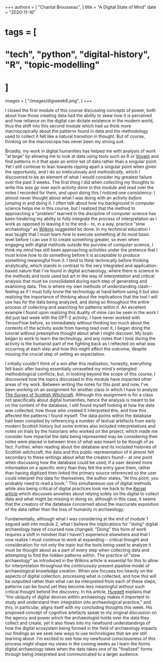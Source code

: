 +++
authors = [
    "Chantal Brousseau",
]
title = "A Digital State of Mind"
date = "2020-11-16"
# tags = [
#     "tech", "python", "digital-history", "R", "topic-modelling"
# ]
images = [
"/images/digiweek8.png",
]
+++

I closed the first module of this course discussing concepts of power, both about how those creating data had the ability to skew how it is perceived and how reliance on the digital can dictate existence in the modern world, thus the shift into this second module which had us think more macroscopically about the patterns found in data and the methodology used to collect it felt like a natural transition in thought. But of course, thinking on the macroscope has never been my strong suit.

Broadly, my work in digital humanities has helped me with analysis of work "at large" by allowing me to look at data using tools such as R or [Voyant](https://voyant-tools.org/) and find patterns in it that span an entire set of data rather than a singular point. Yet I still continue to lean towards ripping apart a singular point when given the opportunity, and I do so meticulously and *methodically*, which I discovered to be an element of what I would consider my greatest failure over the past 3 weeks. The first thing I did when collecting my thoughts to write this was go over each activity done in this module and read over the notes I recorded for them, and upon doing this I noticed one consistency: I almost never thought about what I was doing with an activity *before* jumping in and doing it. I often talk about how my background in computer science helps me in this course, but I realized that the method to approaching a "problem" learned in the discipline of computer science has been hindering my ability to fully integrate the process of interpretation as I work as opposed to leaving it to the end-- to, in a way, practice "slow archaeology" as [Wilkins](https://journal.caa-international.org/articles/10.5334/jcaa.34/) suggested be done. In my technical education I was taught that I must learn *how* to execute something at its most basic level before I can use it to create something greater, so even when engaging with digital methods outside the purview of computer science, I think my mind has still been approaching activities under the pretence that I must know how to do something before it is acceptable to produce something meaningful from it. I tend to think technically before thinking analytically, which stands in contrast to the very integrated and application-based nature that I've found in digital archaeology, where there is science in the methods and tools used but art in the way of interpretation and critical analysis that must be consolidated during each step of generating and examining data. This is where my own methods of understanding clash-- feeling as if I must fully know the technology at hand before using it but also realizing the importance of thinking about the implications that the tool I will use has for the data being analyzed, and doing so throughout the entire process of collecting and searching for patterns within it. An excellent example I found upon realizing this duality of mine can be seen in the work I did just last week with the GPT-2 activity; I have never worked with TensorFlow before, so immediately without thinking too much about the contents of the activity aside from having read over it, I began doing the tutorial without preemptive thought about what I might discover. My brain began to work to learn the technology, and any notes that I took during the activity is the humanist part of me fighting back as I reflected on what was occurring at each step and how this might affect the outcome, despite missing the crucial step of setting an expectation.

I initially couldn't think of a win after this realization, honestly, everything felt basic after having essentially unravelled my mind's entangled methodological conflicts; but, in looking beyond the scope of this course, I discovered how the topics discussed in this module have impacted other areas of my work. Between writing the notes for this post and now, I've been working on an assignment for another class in which I have to analyze [The Survey of Scottish Witchcraft](http://www.shca.ed.ac.uk/Research/witches/). Although this assignment is for a class not specifically about digital humanities, hence the analysis is meant to be on the content of the database, I still found myself looking at how the data was collected, how those who created it interpreted this, and how this affected the patterns I found myself. The data points within the database had been compiled by referencing a number of textual artefacts from early modern Scottish history but some entries also included interpretations and notes on trials by the historians who worked on the project, which made me consider how impartial the data being represented may be considering their notes were placed in between lines of what was meant to be though of as fact. Further, when reading about the database and its included histories of Scottish witchcraft, the data and this public representation of it almost felt secondary to these writings about what the creators found-- at one point when discussing how the database could be used, if a user desired more information on a specific entry than they felt the entry gave them, rather than having digitized then linked the primary source referenced so the user could interpret this data for themselves, the author states, "At this point, you probably need to read a book." This simultaneous use of digital methods while also being critical of digital practices took me back to the [Kersel article](https://digitalpressatund.files.wordpress.com/2016/09/5_1_kersel.pdf) which discusses anxieties about relying solely on the digital to collect data and what might be missing in doing so, although in this case, it seems that the creators of the database concerned about the inaccurate exposition of the data rather than the loss of humanity in archaeology.

Fundamentally, although what I was considering at the end of module 1 segued well into module 2, what I believe the implications for "doing" digital archaeology have of coursed now changed. "Doing" this form of work requires a shift in mindset that I haven't experience elsewhere and that I now realize I must continue to work at expanding-- critical thought and consideration for not only the topic but the tools being used to analyze it must be thought about as a part of every step when collecting data and attempting to find the hidden patterns within. The practice of "slow archaeology" as introduced in the Wilkins article is essential for this to allow for interpretation throughout the continuously present pipeline model of archaeological knowledge creation. When one focuses too heavily on the aspects of digital collection, processing what is collected, and how this will be outputted rather than what can be interpreted from each of these steps, patterns can be found yet they become less meaningful without such critical thought behind the discovery. In his article, [Huggett](https://intarch.ac.uk/journal/issue44/7/index.html) explains that "the ubiquity of digital devices within archaeology makes it important to study and understand their integration into archaeological practice," and this, in particular, aligns itself with my concluding thoughts this week. His proposed concept of cognitive artefacts speak to my original discussion on the agency and power which the archaeologist holds over the data they collect and create, yet it also flows into my newfound understandings of how the digital ecosystem being formed in the field of archaeology impacts our findings as we seek new ways to use technologies that we are still learning about. I'm excited to see how my newfound consciousness of this process might shape my views in the coming weeks as I learn the forms digital archaeology takes when the data takes one of its "finalized" forms through being interpreted and communicated to a larger audience.
